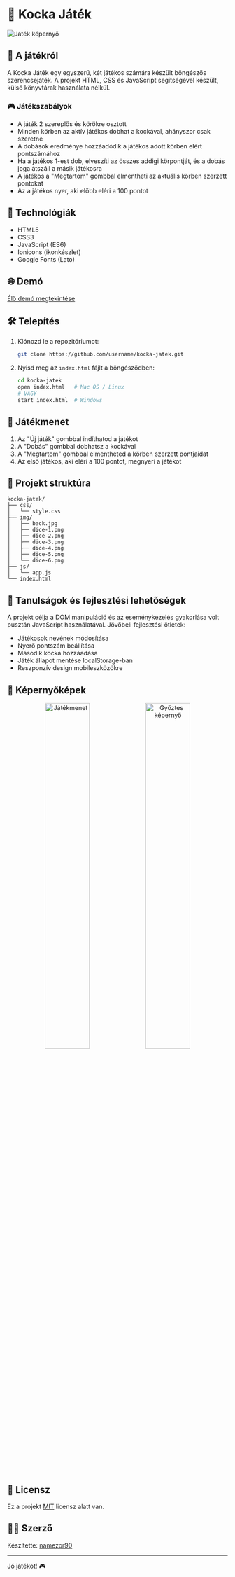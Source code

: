# 🎲 Kocka Játék

![Játék képernyő](https://github.com/namezor90/Kocka-Jatek/blob/main/jatekfolyamat.png)

## 📖 A játékról

A Kocka Játék egy egyszerű, két játékos számára készült böngészős szerencsejáték. A projekt HTML, CSS és JavaScript segítségével készült, külső könyvtárak használata nélkül.

### 🎮 Játékszabályok

- A játék 2 szereplős és körökre osztott
- Minden körben az aktív játékos dobhat a kockával, ahányszor csak szeretne
- A dobások eredménye hozzáadódik a játékos adott körben elért pontszámához
- Ha a játékos 1-est dob, elveszíti az összes addigi körpontját, és a dobás joga átszáll a másik játékosra
- A játékos a "Megtartom" gombbal elmentheti az aktuális körben szerzett pontokat
- Az a játékos nyer, aki előbb eléri a 100 pontot

## 🚀 Technológiák

- HTML5
- CSS3
- JavaScript (ES6)
- Ionicons (ikonkészlet)
- Google Fonts (Lato)

## 🌐 Demó

[Élő demó megtekintése](https://www.troy.hu/projects/projects03/)

## 🛠️ Telepítés

1. Klónozd le a repozitóriumot:
   ```bash
   git clone https://github.com/username/kocka-jatek.git
   ```

2. Nyisd meg az `index.html` fájlt a böngésződben:
   ```bash
   cd kocka-jatek
   open index.html   # Mac OS / Linux
   # VAGY
   start index.html  # Windows
   ```

## 🎯 Játékmenet

1. Az "Új játék" gombbal indíthatod a játékot
2. A "Dobás" gombbal dobhatsz a kockával
3. A "Megtartom" gombbal elmentheted a körben szerzett pontjaidat
4. Az első játékos, aki eléri a 100 pontot, megnyeri a játékot

## 🧩 Projekt struktúra

```
kocka-jatek/
├── css/
│   └── style.css
├── img/
│   ├── back.jpg
│   ├── dice-1.png
│   ├── dice-2.png
│   ├── dice-3.png
│   ├── dice-4.png
│   ├── dice-5.png
│   └── dice-6.png
├── js/
│   └── app.js
└── index.html
```

## 📝 Tanulságok és fejlesztési lehetőségek

A projekt célja a DOM manipuláció és az eseménykezelés gyakorlása volt pusztán JavaScript használatával. Jövőbeli fejlesztési ötletek:

- Játékosok nevének módosítása
- Nyerő pontszám beállítása
- Második kocka hozzáadása
- Játék állapot mentése localStorage-ban
- Reszponzív design mobileszközökre

## 📱 Képernyőképek

<div align="center">
  <img src="https://github.com/namezor90/Kocka-Jatek/blob/main/jatekfolyamat.png" alt="Játékmenet" width="45%">
  <img src="https://github.com/namezor90/Kocka-Jatek/blob/main/gyozelem.png" alt="Győztes képernyő" width="45%">
</div>

## 📜 Licensz

Ez a projekt [MIT](https://choosealicense.com/licenses/mit/) licensz alatt van.

## 👨‍💻 Szerző

Készítette: [namezor90](https://github.com/namezor90)

---

Jó játékot! 🎮
